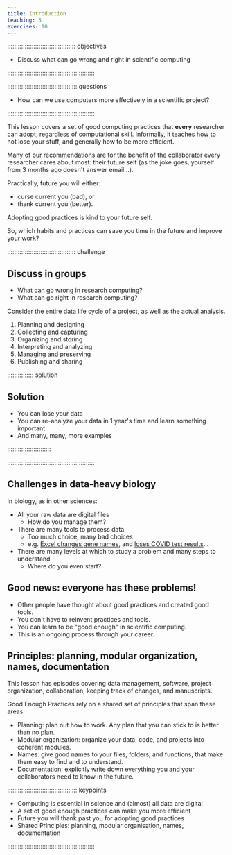 ```yaml
---
title: Introduction
teaching: 5
exercises: 10
---
```


::::::::::::::::::::::::::::::::::::::: objectives

- Discuss what can go wrong and right in scientific computing

::::::::::::::::::::::::::::::::::::::::::::::::::

:::::::::::::::::::::::::::::::::::::::: questions

- How can we use computers more effectively in a scientific project?

::::::::::::::::::::::::::::::::::::::::::::::::::

This lesson covers a set of good computing practices that **every** researcher can adopt,
regardless of computational skill.
Informally, it teaches how to not lose your stuff, and generally how to be more efficient.

Many of our recommendations are for the benefit of the collaborator every researcher cares about most:
their future self (as the joke goes, yourself from 3 months ago doesn't answer email…).

Practically, future you will either:

- curse current you (bad), or
- thank current you (better).

Adopting good practices is kind to your future self.

So, which habits and practices can save you time in the future and improve your work?

:::::::::::::::::::::::::::::::::::::::  challenge

## Discuss in groups

- What can go wrong in research computing?
- What can go right in research computing?

Consider the entire data life cycle of a project, as well as the actual analysis.

1. Planning and designing
2. Collecting and capturing
3. Organizing and storing
4. Interpreting and analyzing
5. Managing and preserving
6. Publishing and sharing

:::::::::::::::  solution

## Solution

- You can lose your data
- You can re-analyze your data in 1 year's
  time and learn something important
- And many, many, more examples

:::::::::::::::::::::::::

::::::::::::::::::::::::::::::::::::::::::::::::::

## Challenges in data-heavy biology

In biology, as in other sciences:

- All your raw data are digital files
  - How do you manage them?
- There are many tools to process data
  - Too much choice, many bad choices
  - e.g. [Excel changes gene names](https://doi.org/10.1186/s13059-016-1044-7), and [loses COVID test results](https://www.bbc.co.uk/news/technology-54423988)...
- There are many levels at which to study a problem and many steps to understand
  - Where do you even start?

## Good news: everyone has these problems!

- Other people have thought about good practices and created good tools.
- You don't have to reinvent practices and tools.
- You can learn to be "good enough" in scientific computing.
- This is an ongoing process through your career.

## Principles: planning, modular organization, names, documentation

This lesson has episodes covering data management, software, project organization, collaboration, keeping track of changes, and manuscripts.

Good Enough Practices rely on a shared set of principles that span these areas:

- Planning: plan out how to work. Any plan that you can stick to is better than no plan.
- Modular organization: organize your data, code, and projects into coherent modules.
- Names: give good names to your files, folders, and functions, that make them easy to find and to understand.
- Documentation: explicitly write down everything you and your collaborators need to know in the future.



:::::::::::::::::::::::::::::::::::::::: keypoints

- Computing is essential in science and (almost) all data are digital
- A set of good enough practices can make you more efficient
- Future you will thank past you for adopting good practices
- Shared Principles: planning, modular organisation, names, documentation

::::::::::::::::::::::::::::::::::::::::::::::::::


